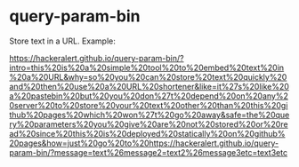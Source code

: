 # query-param-bin
Store text in a URL. Example:

https://hackeralert.github.io/query-param-bin/?intro=this%20is%20a%20simple%20tool%20to%20embed%20text%20in%20a%20URL&why=so%20you%20can%20store%20text%20quickly%20and%20then%20use%20a%20URL%20shortener&like=it%27s%20like%20a%20pastebin%20but%20you%20don%27t%20depend%20on%20any%20server%20to%20store%20your%20text%20other%20than%20this%20github%20pages%20which%20won%27t%20go%20away&safe=the%20query%20parameters%20you%20give%20are%20not%20stored%20or%20read%20since%20this%20is%20deployed%20statically%20on%20github%20pages&how=just%20go%20to%20https://hackeralert.github.io/query-param-bin/?message=text%26message2=text2%26message3etc=text3etc
